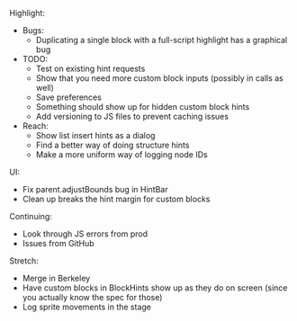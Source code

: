 Highlight:
* Bugs:
  * Duplicating a single block with a full-script highlight has a graphical bug
* TODO:
  * Test on existing hint requests
  * Show that you need more custom block inputs (possibly in calls as well)
  * Save preferences
  * Something should show up for hidden custom block hints
  * Add versioning to JS files to prevent caching issues
* Reach:
  * Show list insert hints as a dialog
  * Find a better way of doing structure hints
  * Make a more uniform way of logging node IDs

UI:
* Fix parent.adjustBounds bug in HintBar
* Clean up breaks the hint margin for custom blocks

Continuing:
* Look through JS errors from prod
* Issues from GitHub

Stretch:
* Merge in Berkeley
* Have custom blocks in BlockHints show up as they do on screen (since you
actually know the spec for those)
* Log sprite movements in the stage
